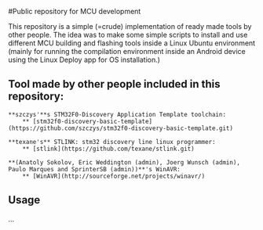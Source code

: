 #Public repository for MCU development

This repository is a simple (=crude) implementation of ready made tools by other people. 
The idea was to make some simple scripts to install and use different MCU building and flashing tools 
inside a Linux Ubuntu environment (mainly for running the compilation environment inside an Android device using the Linux Deploy app for OS installation.)


## Tool made by other people included in this repository: 

	**szczys'**s STM32F0-Discovery Application Template toolchain:
		** [stm32f0-discovery-basic-template](https://github.com/szczys/stm32f0-discovery-basic-template.git)

	**texane's** STLINK: stm32 discovery line linux programmer:
		** [stlink](https://github.com/texane/stlink.git)
	
	**(Anatoly Sokolov, Eric Weddington (admin), Joerg Wunsch (admin), Paulo Marques and SprinterSB (admin))**'s WinAVR:
		** [WinAVR](http://sourceforge.net/projects/winavr/)

		
## Usage
...